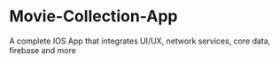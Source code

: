 # Movie-Collection-App
A complete IOS App that integrates UI/UX, network services, core data, firebase and more
